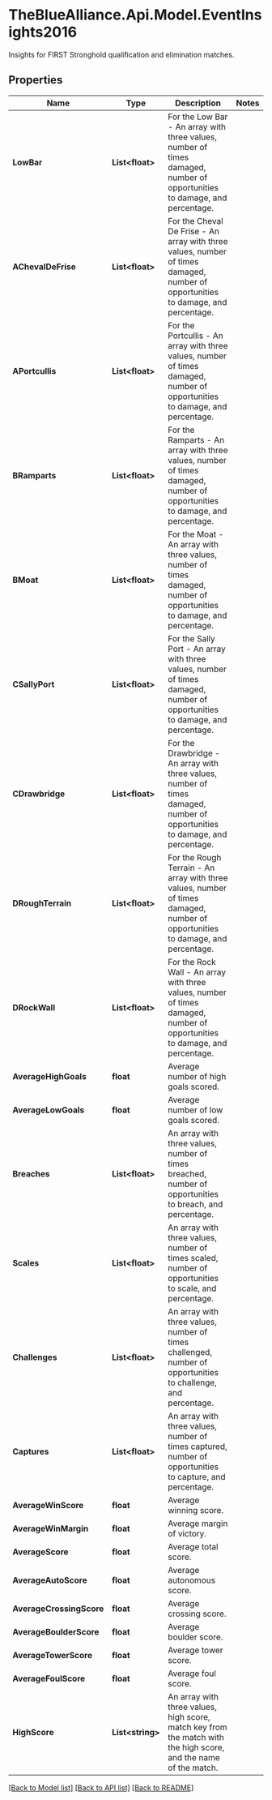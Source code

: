 # TheBlueAlliance.Api.Model.EventInsights2016
Insights for FIRST Stronghold qualification and elimination matches.

## Properties

Name | Type | Description | Notes
------------ | ------------- | ------------- | -------------
**LowBar** | **List&lt;float&gt;** | For the Low Bar - An array with three values, number of times damaged, number of opportunities to damage, and percentage. | 
**AChevalDeFrise** | **List&lt;float&gt;** | For the Cheval De Frise - An array with three values, number of times damaged, number of opportunities to damage, and percentage. | 
**APortcullis** | **List&lt;float&gt;** | For the Portcullis - An array with three values, number of times damaged, number of opportunities to damage, and percentage. | 
**BRamparts** | **List&lt;float&gt;** | For the Ramparts - An array with three values, number of times damaged, number of opportunities to damage, and percentage. | 
**BMoat** | **List&lt;float&gt;** | For the Moat - An array with three values, number of times damaged, number of opportunities to damage, and percentage. | 
**CSallyPort** | **List&lt;float&gt;** | For the Sally Port - An array with three values, number of times damaged, number of opportunities to damage, and percentage. | 
**CDrawbridge** | **List&lt;float&gt;** | For the Drawbridge - An array with three values, number of times damaged, number of opportunities to damage, and percentage. | 
**DRoughTerrain** | **List&lt;float&gt;** | For the Rough Terrain - An array with three values, number of times damaged, number of opportunities to damage, and percentage. | 
**DRockWall** | **List&lt;float&gt;** | For the Rock Wall - An array with three values, number of times damaged, number of opportunities to damage, and percentage. | 
**AverageHighGoals** | **float** | Average number of high goals scored. | 
**AverageLowGoals** | **float** | Average number of low goals scored. | 
**Breaches** | **List&lt;float&gt;** | An array with three values, number of times breached, number of opportunities to breach, and percentage. | 
**Scales** | **List&lt;float&gt;** | An array with three values, number of times scaled, number of opportunities to scale, and percentage. | 
**Challenges** | **List&lt;float&gt;** | An array with three values, number of times challenged, number of opportunities to challenge, and percentage. | 
**Captures** | **List&lt;float&gt;** | An array with three values, number of times captured, number of opportunities to capture, and percentage. | 
**AverageWinScore** | **float** | Average winning score. | 
**AverageWinMargin** | **float** | Average margin of victory. | 
**AverageScore** | **float** | Average total score. | 
**AverageAutoScore** | **float** | Average autonomous score. | 
**AverageCrossingScore** | **float** | Average crossing score. | 
**AverageBoulderScore** | **float** | Average boulder score. | 
**AverageTowerScore** | **float** | Average tower score. | 
**AverageFoulScore** | **float** | Average foul score. | 
**HighScore** | **List&lt;string&gt;** | An array with three values, high score, match key from the match with the high score, and the name of the match. | 

[[Back to Model list]](../README.md#documentation-for-models) [[Back to API list]](../README.md#documentation-for-api-endpoints) [[Back to README]](../README.md)

